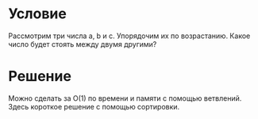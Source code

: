 # Условие

Рассмотрим три числа a, b и c. Упорядочим их по возрастанию. Какое число будет стоять между двумя другими?

# Решение

Можно сделать за O(1) по времени и памяти с помощью ветвлений.
Здесь короткое решение с помощью сортировки.
